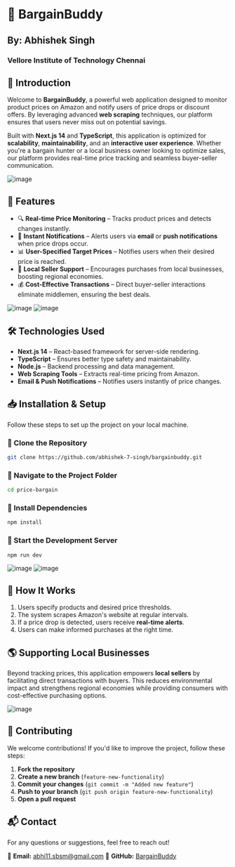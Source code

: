 # 📢 BargainBuddy
##               By: Abhishek Singh
###              Vellore Institute of Technology Chennai
## 📝 Introduction
Welcome to **BargainBuddy**, a powerful web application designed to monitor product prices on Amazon and notify users of price drops or discount offers. By leveraging advanced **web scraping** techniques, our platform ensures that users never miss out on potential savings.

Built with **Next.js 14** and **TypeScript**, this application is optimized for **scalability**, **maintainability**, and an **interactive user experience**. Whether you're a bargain hunter or a local business owner looking to optimize sales, our platform provides real-time price tracking and seamless buyer-seller communication.

![image](https://github.com/user-attachments/assets/7042c017-ca73-459e-9c37-62840c03b108)

## 🚀 Features
- 🔍 **Real-time Price Monitoring** – Tracks product prices and detects changes instantly.
- 📩 **Instant Notifications** – Alerts users via **email** or **push notifications** when price drops occur.
- 📊 **User-Specified Target Prices** – Notifies users when their desired price is reached.
- 🏪 **Local Seller Support** – Encourages purchases from local businesses, boosting regional economies.
- 💰 **Cost-Effective Transactions** – Direct buyer-seller interactions eliminate middlemen, ensuring the best deals.

![image](https://github.com/user-attachments/assets/bb10b604-8aa8-48fb-a137-82c664db82e5)
![image](https://github.com/user-attachments/assets/51fecba3-8b34-409b-8251-84905d0334e5)

## 🛠️ Technologies Used
- **Next.js 14** – React-based framework for server-side rendering.
- **TypeScript** – Ensures better type safety and maintainability.
- **Node.js** – Backend processing and data management.
- **Web Scraping Tools** – Extracts real-time pricing from Amazon.
- **Email & Push Notifications** – Notifies users instantly of price changes.

## 📥 Installation & Setup
Follow these steps to set up the project on your local machine.

### 🔹 Clone the Repository
```sh
git clone https://github.com/abhishek-7-singh/bargainbuddy.git
```

### 🔹 Navigate to the Project Folder
```sh
cd price-bargain
```

### 🔹 Install Dependencies
```sh
npm install
```

### 🔹 Start the Development Server
```sh
npm run dev
```

![image](https://github.com/user-attachments/assets/765c11a9-edb7-4fe1-9863-9278af59258f)
![image](https://github.com/user-attachments/assets/08ef5edf-1003-4819-ab32-4df5800ad98d)

## 📌 How It Works
1. Users specify products and desired price thresholds.
2. The system scrapes Amazon's website at regular intervals.
3. If a price drop is detected, users receive **real-time alerts**.
4. Users can make informed purchases at the right time.


## 🌎 Supporting Local Businesses
Beyond tracking prices, this application empowers **local sellers** by facilitating direct transactions with buyers. This reduces environmental impact and strengthens regional economies while providing consumers with cost-effective purchasing options.

![image](https://github.com/user-attachments/assets/0ef2142f-daa8-46fb-b36b-64a7f3922d72)

## 🤝 Contributing
We welcome contributions! If you'd like to improve the project, follow these steps:
1. **Fork the repository**
2. **Create a new branch** (`feature-new-functionality`)
3. **Commit your changes** (`git commit -m "Added new feature"`)
4. **Push to your branch** (`git push origin feature-new-functionality`)
5. **Open a pull request**


## 📬 Contact
For any questions or suggestions, feel free to reach out!

📧 **Email:** abhi11.sbsm@gmail.com
🔗 **GitHub:** [BargainBuddy](https://github.com/abhishek-7-singh/bargainbuddy)

